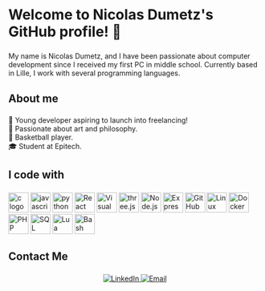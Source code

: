 <h1 align="left"> Welcome to Nicolas Dumetz's GitHub profile! 👋</h1>

###

<p align="left">My name is Nicolas Dumetz, and I have been passionate about computer development since I received my first PC in middle school. Currently based in Lille, I work with several programming languages.</p>

###

<h2 align="left">About me</h2>

###

<p align="left">💼 Young developer aspiring to launch into freelancing!<br>🎨 Passionate about art and philosophy.<br>🏀 Basketball player.<br>🎓 Student at Epitech.</p>

###

<h2 align="left">I code with</h2>

###

<div align="left">
  <img src="https://cdn.jsdelivr.net/gh/devicons/devicon/icons/c/c-original.svg" height="40" alt="c logo" />
  <img src="https://cdn.jsdelivr.net/gh/devicons/devicon/icons/javascript/javascript-original.svg" height="40" alt="javascript logo" />
  <img src="https://cdn.jsdelivr.net/gh/devicons/devicon/icons/python/python-original.svg" height="40" alt="python logo" />
  <img src="https://cdn.jsdelivr.net/gh/devicons/devicon/icons/react/react-original.svg" height="40" alt="React logo" />
  <img src="https://cdn.jsdelivr.net/gh/devicons/devicon/icons/vscode/vscode-original.svg" height="40" alt="Visual Studio Code logo" />
  <img src="https://cdn.jsdelivr.net/gh/devicons/devicon/icons/threejs/threejs-original.svg" height="40" alt="three.js logo" />
  <img src="https://cdn.jsdelivr.net/gh/devicons/devicon/icons/nodejs/nodejs-original.svg" height="40" alt="Node.js logo" />
  <img src="https://cdn.jsdelivr.net/gh/devicons/devicon/icons/express/express-original.svg" height="40" alt="Express.js logo" />
  <img src="https://cdn.jsdelivr.net/gh/devicons/devicon/icons/github/github-original.svg" height="40" alt="GitHub logo" />
  <img src="https://cdn.jsdelivr.net/gh/devicons/devicon/icons/linux/linux-original.svg" height="40" alt="Linux logo" />
  <img src="https://cdn.jsdelivr.net/gh/devicons/devicon/icons/docker/docker-original.svg" height="40" alt="Docker logo" />
  <img src="https://cdn.jsdelivr.net/gh/devicons/devicon/icons/php/php-original.svg" height="40" alt="PHP logo" />
  <img src="https://cdn.jsdelivr.net/gh/devicons/devicon/icons/mysql/mysql-original.svg" height="40" alt="SQL logo" />
  <img src="https://cdn.jsdelivr.net/gh/devicons/devicon/icons/lua/lua-original.svg" height="40" alt="Lua logo" />
  <img src="https://cdn.jsdelivr.net/gh/devicons/devicon/icons/bash/bash-original.svg" height="40" alt="Bash logo" />
</div>

<h2 align="left">Contact Me</h2>

###

<div align="center">
    <!-- Replace href with your links -->
    <a href="https://www.linkedin.com/in/nicolas-dumetz/">
        <img src="https://img.shields.io/badge/LinkedIn-0077B5?style=for-the-badge&logo=linkedin&logoColor=white" alt="LinkedIn"/>
    </a>
  <a href="mailto:nicolasdumetzpro@gmail.com">
        <img src="https://img.shields.io/badge/Email-D14836?style=for-the-badge&logo=gmail&logoColor=white" alt="Email"/>
    </a>
<!--   <a href="https://votre-portfolio.com">
           <img src="https://tse2.mm.bing.net/th?id=OIP.QYKnec85zPeBYhlheegw9QHaEK&pid=Api&P=0&h=180" alt="Portfolio Image" style="max-width: 100%; height: auto;">
    </a> -->
</div>



###
